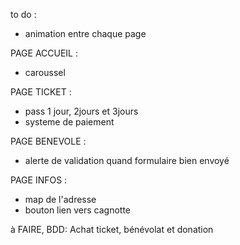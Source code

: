 to do :

- animation entre chaque page

PAGE ACCUEIL :
- caroussel
  
PAGE TICKET :
- pass 1 jour, 2jours et 3jours
- systeme de paiement

PAGE BENEVOLE :
- alerte de validation quand formulaire bien envoyé

PAGE INFOS :
- map de l'adresse
- bouton lien vers cagnotte

à FAIRE, BDD:
Achat ticket, bénévolat et donation
